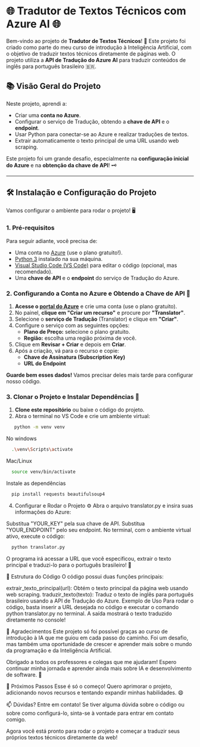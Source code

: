 # 🌐 Tradutor de Textos Técnicos com Azure AI 🌐

Bem-vindo ao projeto de **Tradutor de Textos Técnicos**! 🚀 Este projeto foi criado como parte do meu curso de introdução à Inteligência Artificial, com o objetivo de traduzir textos técnicos diretamente de páginas web. O projeto utiliza a **API de Tradução do Azure AI** para traduzir conteúdos de inglês para português brasileiro 🇧🇷.

## 📚 Visão Geral do Projeto

Neste projeto, aprendi a:
- Criar uma **conta no Azure**.
- Configurar o serviço de Tradução, obtendo a **chave de API** e o **endpoint**.
- Usar Python para conectar-se ao Azure e realizar traduções de textos.
- Extrair automaticamente o texto principal de uma URL usando web scraping.

Este projeto foi um grande desafio, especialmente na **configuração inicial do Azure** e na **obtenção da chave de API**! 🗝️

---

## 🛠️ Instalação e Configuração do Projeto

Vamos configurar o ambiente para rodar o projeto! 🖥️

### 1. Pré-requisitos

Para seguir adiante, você precisa de:
- Uma conta no [Azure](https://azure.microsoft.com/) (use o plano gratuito!).
- [Python 3](https://www.python.org/downloads/) instalado na sua máquina.
- [Visual Studio Code (VS Code)](https://code.visualstudio.com/) para editar o código (opcional, mas recomendado).
- Uma **chave de API** e o **endpoint** do serviço de Tradução do Azure.

### 2. Configurando a Conta no Azure e Obtendo a Chave de API 🔑

1. **Acesse o [portal do Azure](https://portal.azure.com/)** e crie uma conta (use o plano gratuito).
2. No painel, **clique em "Criar um recurso"** e procure por **"Translator"**.
3. Selecione o **serviço de Tradução** (Translator) e clique em **"Criar"**.
4. Configure o serviço com as seguintes opções:
   - **Plano de Preço:** selecione o plano gratuito.
   - **Região:** escolha uma região próxima de você.
5. Clique em **Revisar + Criar** e depois em **Criar**.
6. Após a criação, vá para o recurso e copie:
   - **Chave de Assinatura (Subscription Key)**
   - **URL do Endpoint**

**Guarde bem esses dados!** Vamos precisar deles mais tarde para configurar nosso código.

### 3. Clonar o Projeto e Instalar Dependências 📁

1. **Clone este repositório** ou baixe o código do projeto.
2. Abra o terminal no VS Code e crie um ambiente virtual:
```bash
   python -m venv venv
```

No windows
```bash
  .\venv\Scripts\activate
```
Mac/Linux
```bash
  source venv/bin/activate
```

Instale as dependências
```bash
  pip install requests beautifulsoup4
```
4. Configurar e Rodar o Projeto ⚙️
Abra o arquivo translator.py e insira suas informações do Azure:

Substitua "YOUR_KEY" pela sua chave de API.
Substitua "YOUR_ENDPOINT" pelo seu endpoint.
No terminal, com o ambiente virtual ativo, execute o código:

```bash
  python translator.py
```
O programa irá acessar a URL que você especificou, extrair o texto principal e traduzi-lo para o português brasileiro! 🎉

📝 Estrutura do Código
O código possui duas funções principais:

extrair_texto_principal(url): Obtém o texto principal da página web usando web scraping.
traduzir_texto(texto): Traduz o texto de inglês para português brasileiro usando a API de Tradução do Azure.
Exemplo de Uso
Para rodar o código, basta inserir a URL desejada no código e executar o comando python translator.py no terminal. A saída mostrará o texto traduzido diretamente no console!

🙏 Agradecimentos
Este projeto só foi possível graças ao curso de introdução à IA que me guiou em cada passo do caminho. Foi um desafio, mas também uma oportunidade de crescer e aprender mais sobre o mundo da programação e da Inteligência Artificial.

Obrigado a todos os professores e colegas que me ajudaram! Espero continuar minha jornada e aprender ainda mais sobre IA e desenvolvimento de software. 🚀

🎉 Próximos Passos
Esse é só o começo! Quero aprimorar o projeto, adicionando novos recursos e tentando expandir minhas habilidades. 😄

📫 Dúvidas? Entre em contato!
Se tiver alguma dúvida sobre o código ou sobre como configurá-lo, sinta-se à vontade para entrar em contato comigo.

Agora você está pronto para rodar o projeto e começar a traduzir seus próprios textos técnicos diretamente da web!




